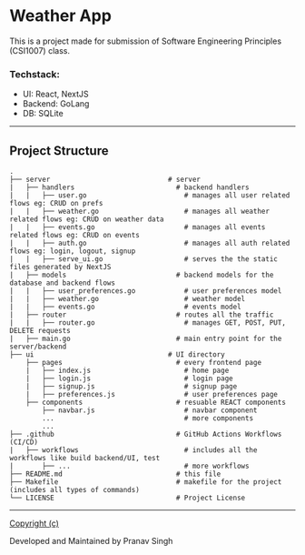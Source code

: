 <h1>Weather App</h1>

This is a project made for submission of Software Engineering Principles (CSI1007) class.

<h3>Techstack:</h3>

- UI: React, NextJS
- Backend: GoLang
- DB: SQLite

<hr>

<h2>Project Structure</h2>

    .
    ├── server                             # server
    |   ├── handlers                         # backend handlers
    |   |   ├── user.go                        # manages all user related flows eg: CRUD on prefs
    |   |   ├── weather.go                     # manages all weather related flows eg: CRUD on weather data
    |   |   ├── events.go                      # manages all events related flows eg: CRUD on events
    |   |   ├── auth.go                        # manages all auth related flows eg: login, logout, signup
    |   |   ├── serve_ui.go                    # serves the the static files generated by NextJS
    |   ├── models                           # backend models for the database and backend flows
    |   |   ├── user_preferences.go            # user preferences model
    |   |   ├── weather.go                     # weather model
    |   |   ├── events.go                      # events model
    |   ├── router                           # routes all the traffic
    |   |   ├── router.go                      # manages GET, POST, PUT, DELETE requests
    |   ├── main.go                          # main entry point for the server/backend
    ├── ui                                 # UI directory
        ├── pages                            # every frontend page
        |   ├── index.js                       # home page
        |   ├── login.js                       # login page
        |   ├── signup.js                      # signup page
        |   ├── preferences.js                 # user preferences page
        ├── components                       # resuable REACT components
            ├── navbar.js                      # navbar component
            ...                                # more components
            ...
    ├── .github                              # GitHub Actions Workflows (CI/CD)
    |   ├── workflows                          # includes all the workflows like build backend/UI, test
    |       ├── ...                            # more workflows
    ├── README.md                            # this file    
    ├── Makefile                             # makefile for the project (includes all types of commands)
    └── LICENSE                              # Project License

<hr>

[Copyright (c)](/LICENSE) <br>

Developed and Maintained by Pranav Singh

